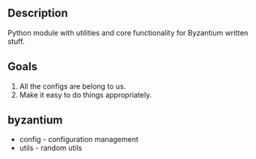 ## Description ##
Python module with utilities and core functionality for Byzantium written stuff.

## Goals ##
1. All the configs are belong to us.
1. Make it easy to do things appropriately.

## byzantium ##
* config - configuration management
* utils - random utils
